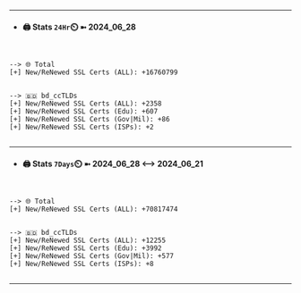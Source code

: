 

---
- #### 🖨️ **Stats** `24Hr`⏲️ ➼ 2024_06_28
```console


--> 🌐 Total
[+] New/ReNewed SSL Certs (ALL): +16760799


--> 🇧🇩 bd_ccTLDs
[+] New/ReNewed SSL Certs (ALL): +2358
[+] New/ReNewed SSL Certs (Edu): +607
[+] New/ReNewed SSL Certs (Gov|Mil): +86
[+] New/ReNewed SSL Certs (ISPs): +2


```

---
- #### 🖨️ **Stats** `7Days`⏲️ ➼ 2024_06_28 <--> 2024_06_21
```console


--> 🌐 Total
[+] New/ReNewed SSL Certs (ALL): +70817474


--> 🇧🇩 bd_ccTLDs
[+] New/ReNewed SSL Certs (ALL): +12255
[+] New/ReNewed SSL Certs (Edu): +3992
[+] New/ReNewed SSL Certs (Gov|Mil): +577
[+] New/ReNewed SSL Certs (ISPs): +8


```

---

